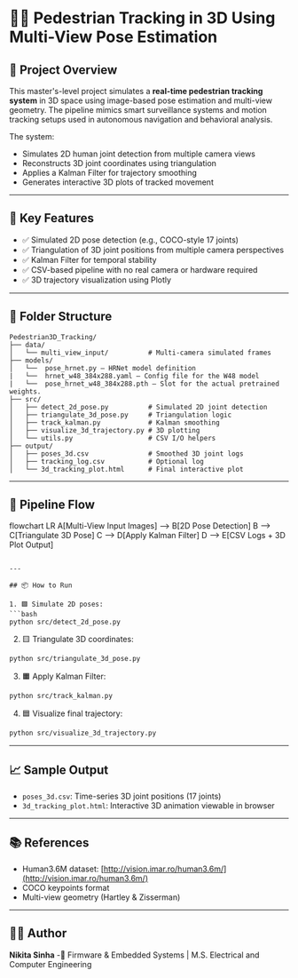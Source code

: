 # 🚶‍♂️ Pedestrian Tracking in 3D Using Multi-View Pose Estimation

## 🎯 Project Overview
This master's-level project simulates a **real-time pedestrian tracking system** in 3D space using image-based pose estimation and multi-view geometry. The pipeline mimics smart surveillance systems and motion tracking setups used in autonomous navigation and behavioral analysis.

The system:
- Simulates 2D human joint detection from multiple camera views
- Reconstructs 3D joint coordinates using triangulation
- Applies a Kalman Filter for trajectory smoothing
- Generates interactive 3D plots of tracked movement

---

## 🧠 Key Features
- ✅ Simulated 2D pose detection (e.g., COCO-style 17 joints)
- ✅ Triangulation of 3D joint positions from multiple camera perspectives
- ✅ Kalman Filter for temporal stability
- ✅ CSV-based pipeline with no real camera or hardware required
- ✅ 3D trajectory visualization using Plotly

---

## 🧱 Folder Structure

```
Pedestrian3D_Tracking/
├── data/
│   └── multi_view_input/          # Multi-camera simulated frames
├── models/
│   └──  pose_hrnet.py – HRNet model definition
|   └──  hrnet_w48_384x288.yaml – Config file for the W48 model
|   └──  pose_hrnet_w48_384x288.pth – Slot for the actual pretrained weights.
├── src/
│   ├── detect_2d_pose.py          # Simulated 2D joint detection
│   ├── triangulate_3d_pose.py     # Triangulation logic
│   ├── track_kalman.py            # Kalman smoothing
│   ├── visualize_3d_trajectory.py # 3D plotting
│   └── utils.py                   # CSV I/O helpers
├── output/
│   ├── poses_3d.csv               # Smoothed 3D joint logs
│   ├── tracking_log.csv           # Optional log
│   └── 3d_tracking_plot.html      # Final interactive plot
```

---

## 🔁 Pipeline Flow

flowchart LR
    A[Multi-View Input Images] --> B[2D Pose Detection]
    B --> C[Triangulate 3D Pose]
    C --> D[Apply Kalman Filter]
    D --> E[CSV Logs + 3D Plot Output]
```

---

## 📦 How to Run

1. 🟩 Simulate 2D poses:
```bash
python src/detect_2d_pose.py
```

2. 🟨 Triangulate 3D coordinates:
```bash
python src/triangulate_3d_pose.py
```

3. 🟧 Apply Kalman Filter:
```bash
python src/track_kalman.py
```

4. 🟦 Visualize final trajectory:
```bash
python src/visualize_3d_trajectory.py
```

---

## 📈 Sample Output
- `poses_3d.csv`: Time-series 3D joint positions (17 joints)
- `3d_tracking_plot.html`: Interactive 3D animation viewable in browser

---

## 📚 References
- Human3.6M dataset: [http://vision.imar.ro/human3.6m/](http://vision.imar.ro/human3.6m/)
- COCO keypoints format
- Multi-view geometry (Hartley & Zisserman)

---

## 👩‍💻 Author
**Nikita Sinha** 
-🔧 Firmware & Embedded Systems | M.S. Electrical and Computer Engineering
